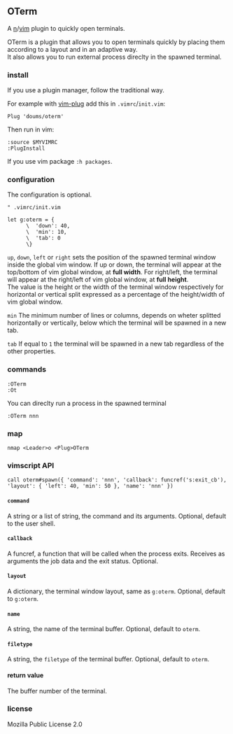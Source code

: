 ## OTerm

A [n](https://neovim.io/)/[vim](https://www.vim.org/) plugin to quickly open terminals.

OTerm is a plugin that allows you to open terminals quickly by placing them according to a layout and in an adaptive way.\
It also allows you to run external process direclty in the spawned terminal.

### install

If you use a plugin manager, follow the traditional way.

For example with [vim-plug](https://github.com/junegunn/vim-plug) add this in `.vimrc`/`init.vim`:
```
Plug 'doums/oterm'
```

Then run in vim:
```
:source $MYVIMRC
:PlugInstall
```
If you use vim package `:h packages`.

### configuration

The configuration is optional.
```
" .vimrc/init.vim

let g:oterm = {
      \  'down': 40,
      \  'min': 10,
      \  'tab': 0
      \}
```

`up`, `down`, `left` or `right` sets the position of the spawned terminal window inside the global vim window. If up or down, the terminal will appear at the top/bottom of vim global window, at **full width**. For right/left, the terminal will appear at the right/left of vim global window, at **full height**.\
The value is the height or the width of the terminal window respectively for horizontal or vertical split expressed as a percentage of the height/width of vim global window.

`min` The minimum number of lines or columns, depends on wheter splitted horizontally or vertically, below which the terminal will be spawned in a new tab.

`tab` If equal to `1` the terminal will be spawned in a new tab regardless of the other properties.

### commands
```
:OTerm
:Ot
```
You can direclty run a process in the spawned terminal
```
:OTerm nnn
```

### map
```
nmap <Leader>o <Plug>OTerm
```

### vimscript API
```
call oterm#spawn({ 'command': 'nnn', 'callback': funcref('s:exit_cb'), 'layout': { 'left': 40, 'min': 50 }, 'name': 'nnn' })
```

#### `command`
A string or a list of string, the command and its arguments. Optional, default to the user shell.

#### `callback`
A funcref, a function that will be called when the process exits. Receives as arguments the job data and the exit status. Optional.

#### `layout`
A dictionary, the terminal window layout, same as `g:oterm`. Optional, default to `g:oterm`.

#### `name`
A string, the name of the terminal buffer. Optional, default to `oterm`.

#### `filetype`
A string, the `filetype` of the terminal buffer. Optional, default to `oterm`.

#### return value
The buffer number of the terminal.

### license
Mozilla Public License 2.0

